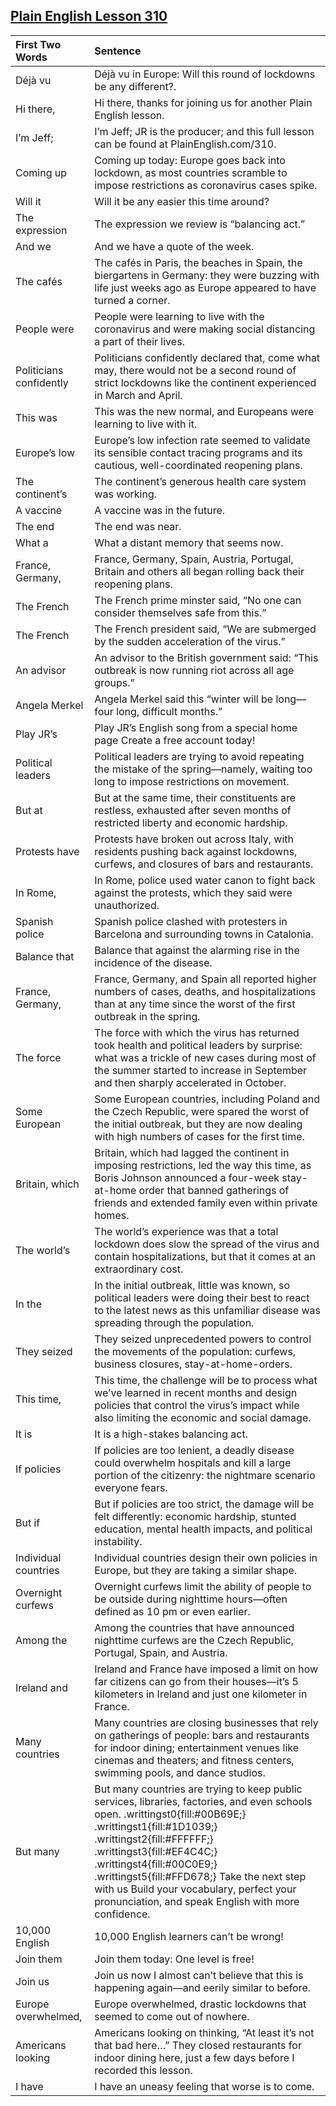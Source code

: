 ## [Plain English Lesson 310](https://PlainEnglish.com/number/310/) 
 
|First Two Words         |Sentence                                                                                                                                                                                                                                                                                                                                                                                                                                                                                                                                                                                                                                                                                           | 
|:-----------------------|:--------------------------------------------------------------------------------------------------------------------------------------------------------------------------------------------------------------------------------------------------------------------------------------------------------------------------------------------------------------------------------------------------------------------------------------------------------------------------------------------------------------------------------------------------------------------------------------------------------------------------------------------------------------------------------------------------| 
|Déjà vu                 |Déjà vu in Europe: Will this round of lockdowns be any different?.                                                                                                                                                                                                                                                                                                                                                                                                                                                                                                                                                                                                                                 | 
|Hi there,               |Hi there, thanks for joining us for another Plain English lesson.                                                                                                                                                                                                                                                                                                                                                                                                                                                                                                                                                                                                                                  | 
|I’m Jeff;               |I’m Jeff; JR is the producer; and this full lesson can be found at PlainEnglish.com/310.                                                                                                                                                                                                                                                                                                                                                                                                                                                                                                                                                                                                           | 
|Coming up               |Coming up today: Europe goes back into lockdown, as most countries scramble to impose restrictions as coronavirus cases spike.                                                                                                                                                                                                                                                                                                                                                                                                                                                                                                                                                                     | 
|Will it                 |Will it be any easier this time around?                                                                                                                                                                                                                                                                                                                                                                                                                                                                                                                                                                                                                                                            | 
|The expression          |The expression we review is “balancing act.”                                                                                                                                                                                                                                                                                                                                                                                                                                                                                                                                                                                                                                                       | 
|And we                  |And we have a quote of the week.                                                                                                                                                                                                                                                                                                                                                                                                                                                                                                                                                                                                                                                                   | 
|The cafés               |The cafés in Paris, the beaches in Spain, the biergartens in Germany: they were buzzing with life just weeks ago as Europe appeared to have turned a corner.                                                                                                                                                                                                                                                                                                                                                                                                                                                                                                                                       | 
|People were             |People were learning to live with the coronavirus and were making social distancing a part of their lives.                                                                                                                                                                                                                                                                                                                                                                                                                                                                                                                                                                                         | 
|Politicians confidently |Politicians confidently declared that, come what may, there would not be a second round of strict lockdowns like the continent experienced in March and April.                                                                                                                                                                                                                                                                                                                                                                                                                                                                                                                                     | 
|This was                |This was the new normal, and Europeans were learning to live with it.                                                                                                                                                                                                                                                                                                                                                                                                                                                                                                                                                                                                                              | 
|Europe’s low            |Europe’s low infection rate seemed to validate its sensible contact tracing programs and its cautious, well-coordinated reopening plans.                                                                                                                                                                                                                                                                                                                                                                                                                                                                                                                                                           | 
|The continent’s         |The continent’s generous health care system was working.                                                                                                                                                                                                                                                                                                                                                                                                                                                                                                                                                                                                                                           | 
|A vaccine               |A vaccine was in the future.                                                                                                                                                                                                                                                                                                                                                                                                                                                                                                                                                                                                                                                                       | 
|The end                 |The end was near.                                                                                                                                                                                                                                                                                                                                                                                                                                                                                                                                                                                                                                                                                  | 
|What a                  |What a distant memory that seems now.                                                                                                                                                                                                                                                                                                                                                                                                                                                                                                                                                                                                                                                              | 
|France, Germany,        |France, Germany, Spain, Austria, Portugal, Britain and others all began rolling back their reopening plans.                                                                                                                                                                                                                                                                                                                                                                                                                                                                                                                                                                                        | 
|The French              |The French prime minster said, “No one can consider themselves safe from this.”                                                                                                                                                                                                                                                                                                                                                                                                                                                                                                                                                                                                                    | 
|The French              |The French president said, “We are submerged by the sudden acceleration of the virus.”                                                                                                                                                                                                                                                                                                                                                                                                                                                                                                                                                                                                             | 
|An advisor              |An advisor to the British government said: “This outbreak is now running riot across all age groups.”                                                                                                                                                                                                                                                                                                                                                                                                                                                                                                                                                                                              | 
|Angela Merkel           |Angela Merkel said this “winter will be long—four long, difficult months.”                                                                                                                                                                                                                                                                                                                                                                                                                                                                                                                                                                                                                         | 
|Play JR’s               |Play JR’s English song from a special home page                          Create a free account today!                                                                                                                                                                                                                                                                                                                                                                                                                                                                                                                                                                                              | 
|Political leaders       |Political leaders are trying to avoid repeating the mistake of the spring—namely, waiting too long to impose restrictions on movement.                                                                                                                                                                                                                                                                                                                                                                                                                                                                                                                                                             | 
|But at                  |But at the same time, their constituents are restless, exhausted after seven months of restricted liberty and economic hardship.                                                                                                                                                                                                                                                                                                                                                                                                                                                                                                                                                                   | 
|Protests have           |Protests have broken out across Italy, with residents pushing back against lockdowns, curfews, and closures of bars and restaurants.                                                                                                                                                                                                                                                                                                                                                                                                                                                                                                                                                               | 
|In Rome,                |In Rome, police used water canon to fight back against the protests, which they said were unauthorized.                                                                                                                                                                                                                                                                                                                                                                                                                                                                                                                                                                                            | 
|Spanish police          |Spanish police clashed with protesters in Barcelona and surrounding towns in Catalonia.                                                                                                                                                                                                                                                                                                                                                                                                                                                                                                                                                                                                            | 
|Balance that            |Balance that against the alarming rise in the incidence of the disease.                                                                                                                                                                                                                                                                                                                                                                                                                                                                                                                                                                                                                            | 
|France, Germany,        |France, Germany, and Spain all reported higher numbers of cases, deaths, and hospitalizations than at any time since the worst of the first outbreak in the spring.                                                                                                                                                                                                                                                                                                                                                                                                                                                                                                                                | 
|The force               |The force with which the virus has returned took health and political leaders by surprise: what was a trickle of new cases during most of the summer started to increase in September and then sharply accelerated in October.                                                                                                                                                                                                                                                                                                                                                                                                                                                                     | 
|Some European           |Some European countries, including Poland and the Czech Republic, were spared the worst of the initial outbreak, but they are now dealing with high numbers of cases for the first time.                                                                                                                                                                                                                                                                                                                                                                                                                                                                                                           | 
|Britain, which          |Britain, which had lagged the continent in imposing restrictions, led the way this time, as Boris Johnson announced a four-week stay-at-home order that banned gatherings of friends and extended family even within private homes.                                                                                                                                                                                                                                                                                                                                                                                                                                                                | 
|The world’s             |The world’s experience was that a total lockdown does slow the spread of the virus and contain hospitalizations, but that it comes at an extraordinary cost.                                                                                                                                                                                                                                                                                                                                                                                                                                                                                                                                       | 
|In the                  |In the initial outbreak, little was known, so political leaders were doing their best to react to the latest news as this unfamiliar disease was spreading through the population.                                                                                                                                                                                                                                                                                                                                                                                                                                                                                                                 | 
|They seized             |They seized unprecedented powers to control the movements of the population: curfews, business closures, stay-at-home-orders.                                                                                                                                                                                                                                                                                                                                                                                                                                                                                                                                                                      | 
|This time,              |This time, the challenge will be to process what we’ve learned in recent months and design policies that control the virus’s impact while also limiting the economic and social damage.                                                                                                                                                                                                                                                                                                                                                                                                                                                                                                            | 
|It is                   |It is a high-stakes balancing act.                                                                                                                                                                                                                                                                                                                                                                                                                                                                                                                                                                                                                                                                 | 
|If policies             |If policies are too lenient, a deadly disease could overwhelm hospitals and kill a large portion of the citizenry: the nightmare scenario everyone fears.                                                                                                                                                                                                                                                                                                                                                                                                                                                                                                                                          | 
|But if                  |But if policies are too strict, the damage will be felt differently: economic hardship, stunted education, mental health impacts, and political instability.                                                                                                                                                                                                                                                                                                                                                                                                                                                                                                                                       | 
|Individual countries    |Individual countries design their own policies in Europe, but they are taking a similar shape.                                                                                                                                                                                                                                                                                                                                                                                                                                                                                                                                                                                                     | 
|Overnight curfews       |Overnight curfews limit the ability of people to be outside during nighttime hours—often defined as 10 pm or even earlier.                                                                                                                                                                                                                                                                                                                                                                                                                                                                                                                                                                         | 
|Among the               |Among the countries that have announced nighttime curfews are the Czech Republic, Portugal, Spain, and Austria.                                                                                                                                                                                                                                                                                                                                                                                                                                                                                                                                                                                    | 
|Ireland and             |Ireland and France have imposed a limit on how far citizens can go from their houses—it’s 5 kilometers in Ireland and just one kilometer in France.                                                                                                                                                                                                                                                                                                                                                                                                                                                                                                                                                | 
|Many countries          |Many countries are closing businesses that rely on gatherings of people: bars and restaurants for indoor dining; entertainment venues like cinemas and theaters; and fitness centers, swimming pools, and dance studios.                                                                                                                                                                                                                                                                                                                                                                                                                                                                           | 
|But many                |But many countries are trying to keep public services, libraries, factories, and even schools open.                                                                                                                                                                        .writtingst0{fill:#00B69E;}  .writtingst1{fill:#1D1039;}  .writtingst2{fill:#FFFFFF;}  .writtingst3{fill:#EF4C4C;}  .writtingst4{fill:#00C0E9;}  .writtingst5{fill:#FFD678;}                                                                                                Take the next step with us                       Build your vocabulary, perfect your pronunciation, and speak English with more confidence. | 
|10,000 English          |10,000 English learners can’t be wrong!                                                                                                                                                                                                                                                                                                                                                                                                                                                                                                                                                                                                                                                            | 
|Join them               |Join them today: One level is free!                                                                                                                                                                                                                                                                                                                                                                                                                                                                                                                                                                                                                                                                | 
|Join us                 |Join us now                                                                                                       I almost can’t believe that this is happening again—and eerily similar to before.                                                                                                                                                                                                                                                                                                                                                                                                                                                                                                | 
|Europe overwhelmed,     |Europe overwhelmed, drastic lockdowns that seemed to come out of nowhere.                                                                                                                                                                                                                                                                                                                                                                                                                                                                                                                                                                                                                          | 
|Americans looking       |Americans looking on thinking, “At least it’s not that bad here…” They closed restaurants for indoor dining here, just a few days before I recorded this lesson.                                                                                                                                                                                                                                                                                                                                                                                                                                                                                                                                   | 
|I have                  |I have an uneasy feeling that worse is to come.                                                                                                                                                                                                                                                                                                                                                                                                                                                                                                                                                                                                                                                    |
